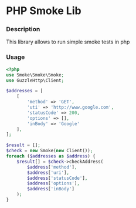 # PHP Smoke Lib

### Description
This library allows to run simple smoke tests in php

### Usage

```php
<?php
use Smoke\Smoke\Smoke;
use GuzzleHttp\Client;

$addresses = [
    [
        'method' => 'GET',
        'uti' => 'http://www.google.com',
        'statusCode' => 200,
        'options' => [],
        'inBody' => 'Google'
    ],
];

$result = [];
$check = new Smoke(new Client());
foreach ($addresses as $address) {
    $result[] = $check->checkAddress(
        $address['method'],
        $address['uri'],
        $address['statusCode'],
        $address['options'],
        $address['inBody']
    );
}
```
